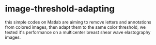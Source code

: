 # image-threshold-adapting
this simple codes on Matlab are aiming to remove letters and annotations from colored images, then adapt them to the same color threshold, we tested it's performance on a multicenter breast shear wave elastography images.

